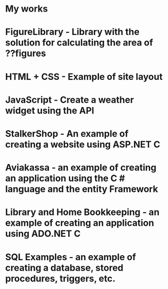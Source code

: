 # My works

# FigureLibrary - Library with the solution for calculating the area of ??figures

# HTML + CSS - Example of site layout

# JavaScript - Create a weather widget using the API

# StalkerShop - An example of creating a website using ASP.NET C #

# Aviakassa - an example of creating an application using the C # language and the entity Framework

# Library and Home Bookkeeping - an example of creating an application using ADO.NET C #

# SQL Examples - an example of creating a database, stored procedures, triggers, etc.